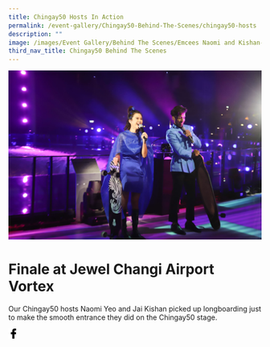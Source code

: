 ```yaml
---
title: Chingay50 Hosts In Action
permalink: /event-gallery/Chingay50-Behind-The-Scenes/chingay50-hosts
description: ""
image: /images/Event Gallery/Behind The Scenes/Emcees Naomi and Kishan-01.jpg
third_nav_title: Chingay50 Behind The Scenes
---
```

![Chingay50 Hosts Naomi and Kishan](/images/Event%20Gallery/Behind%20The%20Scenes/Emcees%20Naomi%20and%20Kishan-01.jpg)
# **Finale at Jewel Changi Airport Vortex**

Our Chingay50 hosts Naomi Yeo and Jai Kishan picked up longboarding just to make the smooth entrance they did on the Chingay50 stage.

<a href="http://www.facebook.com/sharer.php?u=http://www.chingay.gov.sg/image/chingay50-hosts" style="float:left;">
	<img src="/images/facebook.png" style="width:auto;height:20px;">
</a>